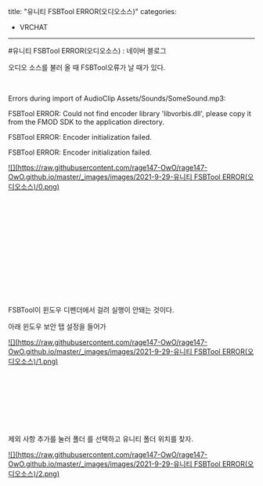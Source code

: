 title: "유니티 FSBTool ERROR(오디오소스)"
categories:
 - VRCHAT
---
#유니티 FSBTool ERROR(오디오소스) : 네이버 블로그








오디오 소스를 불러 올 때 FSBTool오류가 날 때가 있다.

​

Errors during import of AudioClip Assets/Sounds/SomeSound.mp3:

FSBTool ERROR: Could not find encoder library 'libvorbis.dll', please copy it from the FMOD SDK to the application directory.

FSBTool ERROR: Encoder initialization failed.

FSBTool ERROR: Encoder initialization failed.





 



[![](https://raw.githubusercontent.com/rage147-OwO/rage147-OwO.github.io/master/_images/images/2021-9-29-유니티 FSBTool ERROR(오디오소스)/0.png)](#)








​

​

​

​

​

​

​

FSBTool이 윈도우 디펜더에서 걸려 실행이 안돼는 것이다.

아래 윈도우 보안 탭 설정을 들어가





 



[![](https://raw.githubusercontent.com/rage147-OwO/rage147-OwO.github.io/master/_images/images/2021-9-29-유니티 FSBTool ERROR(오디오소스)/1.png)](#)








​

​

​

​

제외 사항 추가를 눌러 폴더 를 선택하고 유니티 폴더 위치를 찾자.





 



[![](https://raw.githubusercontent.com/rage147-OwO/rage147-OwO.github.io/master/_images/images/2021-9-29-유니티 FSBTool ERROR(오디오소스)/2.png)](#)








​